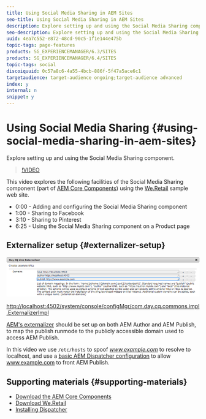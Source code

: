 ```yaml
---
title: Using Social Media Sharing in AEM Sites
seo-title: Using Social Media Sharing in AEM Sites
description: Explore setting up and using the Social Media Sharing component.
seo-description: Explore setting up and using the Social Media Sharing component.
uuid: 4ea7c552-e872-48cd-90c5-1f1e144e475b
topic-tags: page-features
products: SG_EXPERIENCEMANAGER/6.3/SITES
products: SG_EXPERIENCEMANAGER/6.4/SITES
topic-tags: social
discoiquuid: 0c57a8c6-4a55-4bcb-886f-5f47a5ace6c1
targetaudience: target-audience ongoing;target-audience advanced
index: y
internal: n
snippet: y
---
```


# Using Social Media Sharing {#using-social-media-sharing-in-aem-sites}

Explore setting up and using the Social Media Sharing component.

>[!VIDEO](https://video.tv.adobe.com/v/18897/?quality=9)

This video explores the following facilities of the Social Media Sharing component (part of [AEM Core Components](https://docs.adobe.com/content/help/en/experience-manager-core-components/using/introduction.html)) using the [We.Retail](https://github.com/Adobe-Marketing-Cloud/aem-sample-we-retail#weretail) sample web site.

* 0:00 - Adding and configuring the Social Media Sharing component
* 1:00 - Sharing to Facebook
* 3:10 - Sharing to Pinterest
* 6:25 - Using the Social Media Sharing component on a Product page

## Externalizer setup {#externalizer-setup}

![Day CQ Link Externalizer](assets/externalizer.png)

[http://localhost:4502/system/console/configMgr/com.day.cq.commons.impl.ExternalizerImpl](http://localhost:4502/system/console/configMgr/com.day.cq.commons.impl.ExternalizerImpl)

[AEM's externalizer](https://helpx.adobe.com/experience-manager/6-5/sites/developing/using/externalizer.html) should be set up on both AEM Author and AEM Publish, to map the publish runmode to the publicly accessible domain used to access AEM Publish.

In this video we use `/etc/hosts` to spoof *www.example.com* to resolve to localhost, and use a [basic AEM Dispatcher configuration](https://docs.adobe.com/content/help/en/experience-manager-dispatcher/using/getting-started/dispatcher-install.html) to allow www.example.com to front AEM Publish.

## Supporting materials {#supporting-materials}

* [Download the AEM Core Components](https://github.com/adobe/aem-core-wcm-components/releases)
* [Download We.Retail](https://github.com/Adobe-Marketing-Cloud/aem-sample-we-retail/releases)
* [Installing Dispatcher](https://docs.adobe.com/content/help/en/experience-manager-dispatcher/using/getting-started/dispatcher-install.html)
